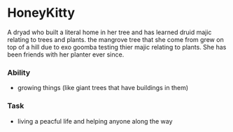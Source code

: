 # HoneyKitty

A dryad who built a literal home in her tree and has learned druid majic relating to trees and plants. the mangrove tree that she come from grew on top of a hill due to exo goomba testing thier majic relating to plants. She has been friends with her planter ever since.

### Ability 
- growing things (like giant trees that have buildings in them)

### Task
- living a peacful life and helping anyone along the way